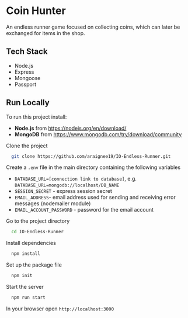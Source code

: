 
# Coin Hunter

An endless runner game focused on collecting coins, which can later be exchanged for items in the shop.


## Tech Stack

* Node.js
* Express
* Mongoose
* Passport


## Run Locally

To run this project install:
* **Node.js** from https://nodejs.org/en/download/  
* **MongoDB** from https://www.mongodb.com/try/download/community

Clone the project

```bash
  git clone https://github.com/araignee19/IO-Endless-Runner.git
```

Create a `.env` file in the main directory containing the following variables
* `DATABASE_URL=[connection link to database]`, e.g. `DATABASE_URL=mongodb://localhost/DB_NAME`
* `SESSION_SECRET` - express session secret
* `EMAIL_ADDRESS`- email address used for sending and receiving error messages (nodemailer module)
* `EMAIL_ACCOUNT_PASSWORD` - password for the email account

Go to the project directory

```bash
  cd IO-Endless-Runner
```

Install dependencies

```bash
  npm install
```

Set up the package file

```bash
  npm init
```

Start the server

```bash
  npm run start
```

In your browser open `http://localhost:3000`

